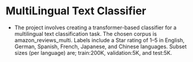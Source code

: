 # MultiLingual Text Classifier

- The project involves creating a transformer-based classifier for a multilingual text classification task. The chosen corpus is amazon_reviews_multi. Labels include a Star rating of 1–5 in English, German, Spanish, French, Japanese, and Chinese languages. Subset sizes (per language) are; train:200K, validation:5K, and test:5K.
